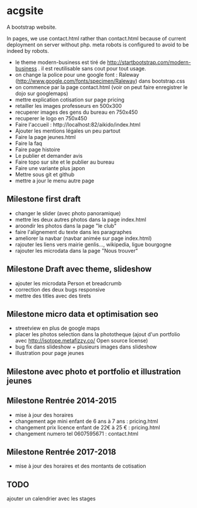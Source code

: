acgsite
=======

A bootstrap website. 

In pages, we use contact.html rather than contact.html because of current deployment on server without php.
meta robots is configured to avoid to be indeed by robots.

 * le theme modern-business est tiré de http://startbootstrap.com/modern-business . il est reutilisable sans cout pour tout usage.
 * on change la police pour une google font : Raleway (http://www.google.com/fonts/specimen/Raleway) dans bootstrap.css
 * on commence par la page contact.html (voir on peut faire enregistrer le dojo sur googlemaps)
 * mettre explication cotisation sur page pricing
 * retailler les images professeurs en 500x300
 * recuperer images des gens du bureau en 750x450
 * recuperer le logo en 750x450
 * Faire l'accueil : http://localhost:82/aikido/index.html
 * Ajouter les mentions légales un peu partout
 * Faire la page jeunes.html
 * Faire la faq
 * Faire page histoire
 * Le publier et demander avis
 * Faire topo sur site et le publier au bureau
 * Faire une variante plus japon
 * Mettre sous git et github
 * mettre a jour le menu autre page

## Milestone first draft
 * changer le slider (avec photo panoramique)
 * mettre les deux autres photos dans la page index.html
 * aroondir les photos dans la page "le club"
 * faire l'alignement du texte dans les paragraphes
 * ameliorer la navbar (navbar animée sur page index.html)
 * rajouter les liens vers mairie genlis..., wikipedia, ligue bourgogne
 * rajouter les microdata dans la page "Nous trouver"

## Milestone Draft avec theme, slideshow 
 * ajouter les microdata Person et breadcrumb
 * correction des deux bugs responsive
 * mettre des titles avec des tirets

## Milestone micro data et optimisation seo
 * streetview en plus de google maps
 * placer les photos selection dans la phototheque (ajout d'un portfolio avec http://isotope.metafizzy.co/  Open source license)
 * bug fix dans slideshow + plusieurs images dans slideshow
 * illustration pour page jeunes

## Milestone avec photo et portfolio et illustration jeunes

## Milestone Rentrée 2014-2015
 * mise à jour des horaires
 * changement age mini enfant de 6 ans à 7 ans  : pricing.html
 * changement prix licence enfant de 22€ à 25 €  : pricing.html
 * changement numero tel 0607595671 : contact.html


## Milestone Rentrée 2017-2018
 * mise à jour des horaires et des montants de cotisation

TODO
----

ajouter un calendrier avec les stages
